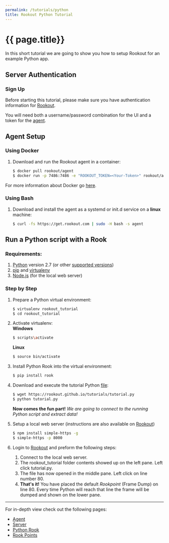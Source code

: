 ```yaml
---
permalink: /tutorials/python
title: Rookout Python Tutorial
---
```


# {{ page.title}}

In this short tutorial we are going to show you how to setup Rookout for an example Python app.   

## Server Authentication

### Sign Up
Before starting this tutorial, please make sure you have authentication information for [Rookout](https://app.rookout.com).

You will need both a username/password combination for the UI and a token for the [agent](/agent).

## Agent Setup

### Using Docker

1. Download and run the Rookout agent in a container:  
    
    ```bash
    $ docker pull rookout/agent
    $ docker run -p 7486:7486 -e "ROOKOUT_TOKEN=<Your-Token>" rookout/agent
    ```

For more information about Docker go [here](https://www.docker.com/).

### Using Bash

1. Download and install the agent as a systemd or init.d service on a __linux__ machine:
    ```bash
    $ curl -fs https://get.rookout.com | sudo -H bash -s agent
    ```

## Run a Python script with a Rook

### Requirements:
1. [Python](https:///www.python.org) version 2.7 (or other [supported versions](/rooks/python))
1. [pip](https://pip.pypa.io/en/stable/) and [virtualenv](https://virtualenv.pypa.io/en/stable/)
1. [Node.js](https://nodejs.org/) (for the local web server)

### Step by Step
1. Prepare a Python virtual environment:
    ```bash
    $ virtualenv rookout_tutorial
    $ cd rookout_tutorial
    ```

1. Activate virtualenv:  
    **Windows**
    ```bash
    $ scripts\activate
    ```
    **Linux**
    ```bash
    $ source bin/activate
    ```
    
1. Install Python Rook into the virtual environment:
    ```bash
    $ pip install rook
    ```

1. Download and execute the tutorial Python [file](/tutorials/tutorial.py):
    ```bash
    $ wget https://rookout.github.io/tutorials/tutorial.py
    $ python tutorial.py
    ```

    **Now comes the fun part!**
    *We are going to connect to the running Python script and extract data!*

1. Setup a local web server (instructions are also available on [Rookout](https://app.rookout.com))
    ```bash
    $ npm install simple-https -g
    $ simple-https -p 8000
    ```
    
1. Login to [Rookout](https://app.rookout.com) and preform the following steps:
    1. Connect to the local web server.
    1. The rookout_tutorial folder contents showed up on the left pane. Left click tutorial.py.
    1. The file has now opened in the middle pane. Left click on line number 80.
    1. **That's it!** You have placed the default *Rookpoint* (Frame Dump) on line 80.
        Every time Python will reach that line the frame will be dumped and shown on the lower pane.

***

For in-depth view check out the following pages:
- [Agent](/agent)
- [Server](/server)
- [Python Rook](/rooks/python)
- [Rook Points](/scripts)

